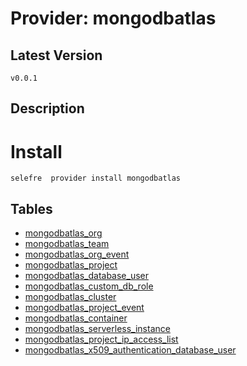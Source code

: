 # Provider: mongodbatlas

## Latest Version 

```
v0.0.1
```
## Description 


# Install 

```
selefre  provider install mongodbatlas
```


## Tables 

- [mongodbatlas_org](mongodbatlas_org.md)
- [mongodbatlas_team](mongodbatlas_team.md)
- [mongodbatlas_org_event](mongodbatlas_org_event.md)
- [mongodbatlas_project](mongodbatlas_project.md)
- [mongodbatlas_database_user](mongodbatlas_database_user.md)
- [mongodbatlas_custom_db_role](mongodbatlas_custom_db_role.md)
- [mongodbatlas_cluster](mongodbatlas_cluster.md)
- [mongodbatlas_project_event](mongodbatlas_project_event.md)
- [mongodbatlas_container](mongodbatlas_container.md)
- [mongodbatlas_serverless_instance](mongodbatlas_serverless_instance.md)
- [mongodbatlas_project_ip_access_list](mongodbatlas_project_ip_access_list.md)
- [mongodbatlas_x509_authentication_database_user](mongodbatlas_x509_authentication_database_user.md)


